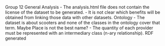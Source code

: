 Group 12
    General
    Analysis
        - The analysis.html file does not contain the license of the dataset to be generated.
        - It is not clear which benefits will be obtained from linking those data with other datasets.
    Ontology
        - The dataset is about scooters and none of the classes in the ontology cover that term. Maybe Place is not the best name?
        - The quantity of each provider must be represented with an intermediary class (n-ary relationship).
    RDF generated
